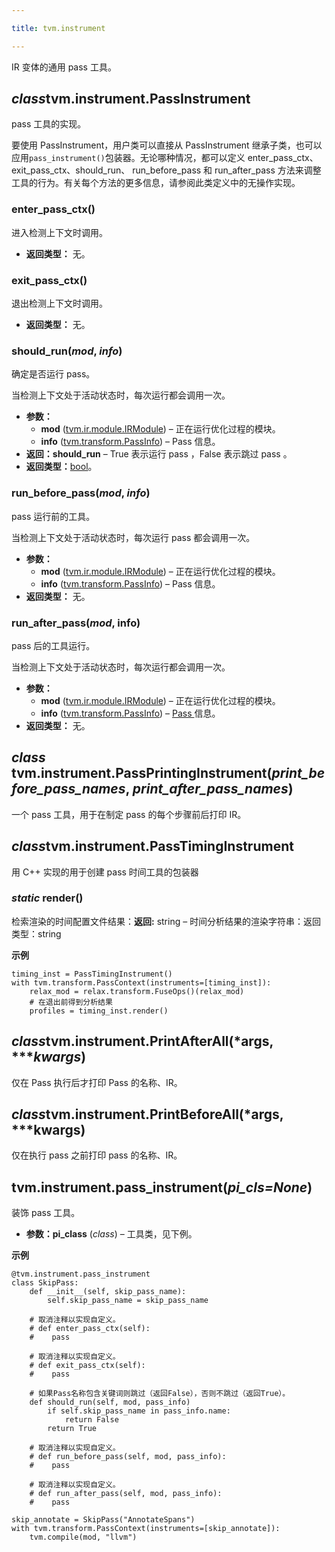 ```yaml
---

title: tvm.instrument

---
```




IR 变体的通用 pass 工具。

## *class*tvm.instrument.PassInstrument


pass 工具的实现。


要使用 PassInstrument，用户类可以直接从 PassInstrument 继承子类，也可以应用`pass_instrument()`包装器。无论哪种情况，都可以定义 enter_pass_ctx、exit_pass_ctx、should_run、 run_before_pass 和 run_after_pass 方法来调整工具的行为。有关每个方法的更多信息，请参阅此类定义中的无操作实现。

### enter_pass_ctx()


进入检测上下文时调用。
* **返回类型：** 无。

### exit_pass_ctx()


退出检测上下文时调用。
* **返回类型：** 无。

### should_run(*mod*, *info*)

确定是否运行 pass。


当检测上下文处于活动状态时，每次运行都会调用一次。
* **参数：**
   * **mod** ([tvm.ir.module.IRModule](https://tvm.apache.org/docs/reference/api/python/ir.html#tvm.ir.IRModule))  – 正在运行优化过程的模块。
   * **info** ([tvm.transform.PassInfo](https://tvm.apache.org/docs/reference/api/python/transform.html#tvm.transform.PassInfo))  –  Pass 信息。
* **返回：should_run**  – True 表示运行 pass ，False 表示跳过 pass 。
* **返回类型：**[bool](https://docs.python.org/3/library/functions.html#bool)。

### run_before_pass(*mod*, *info*)


pass 运行前的工具。


当检测上下文处于活动状态时，每次运行 pass 都会调用一次。
* **参数：**
   * **mod** ([tvm.ir.module.IRModule](https://tvm.apache.org/docs/reference/api/python/ir.html#tvm.ir.IRModule))  – 正在运行优化过程的模块。
   * **info** ([tvm.transform.PassInfo](https://tvm.apache.org/docs/reference/api/python/transform.html#tvm.transform.PassInfo))  –  Pass 信息。
* **返回类型：** 无。

### run_after_pass(*mod*, info)


pass 后的工具运行。


当检测上下文处于活动状态时，每次运行都会调用一次。
* **参数：**
  * **mod** ([tvm.ir.module.IRModule](https://tvm.apache.org/docs/reference/api/python/ir.html#tvm.ir.IRModule))  – 正在运行优化过程的模块。
   * **info** ([tvm.transform.PassInfo](https://tvm.apache.org/docs/reference/api/python/transform.html#tvm.transform.PassInfo))  – [ Pass ](https://tvm.apache.org/docs/reference/api/python/transform.html#tvm.transform.PassInfo)信息。
* **返回类型：** 无。

## *class* tvm.instrument.PassPrintingInstrument(*print_before_pass_names*, *print_after_pass_names*)


一个 pass 工具，用于在制定 pass 的每个步骤前后打印 IR。

## *class*tvm.instrument.PassTimingInstrument

用 C++ 实现的用于创建 pass 时间工具的包装器

### *static* render()

检索渲染的时间配置文件结果：**返回:** string – 时间分析结果的渲染字符串：返回类型：string


**示例**

```plain
timing_inst = PassTimingInstrument()
with tvm.transform.PassContext(instruments=[timing_inst]):
    relax_mod = relax.transform.FuseOps()(relax_mod)
    # 在退出前得到分析结果
    profiles = timing_inst.render()
```
## *class*tvm.instrument.PrintAfterAll(*args, ****kwargs*)


仅在 Pass 执行后才打印 Pass 的名称、IR。

## *class*tvm.instrument.PrintBeforeAll(*args, ***kwargs)


仅在执行 pass 之前打印 pass 的名称、IR。

## tvm.instrument.pass_instrument(*pi_cls=None*)


装饰 pass 工具。
* **参数：pi_class** (*class*) – 工具类，见下例。


**示例**

```plain
@tvm.instrument.pass_instrument
class SkipPass:
    def __init__(self, skip_pass_name):
        self.skip_pass_name = skip_pass_name

    # 取消注释以实现自定义。
    # def enter_pass_ctx(self):
    #    pass

    # 取消注释以实现自定义。
    # def exit_pass_ctx(self):
    #    pass

    # 如果Pass名称包含关键词则跳过（返回False），否则不跳过（返回True）。
    def should_run(self, mod, pass_info)
        if self.skip_pass_name in pass_info.name:
            return False
        return True

    # 取消注释以实现自定义。
    # def run_before_pass(self, mod, pass_info):
    #    pass

    # 取消注释以实现自定义。
    # def run_after_pass(self, mod, pass_info):
    #    pass

skip_annotate = SkipPass("AnnotateSpans")
with tvm.transform.PassContext(instruments=[skip_annotate]):
    tvm.compile(mod, "llvm")
```


